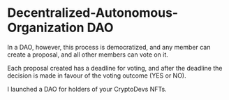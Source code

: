 # Decentralized-Autonomous-Organization  DAO


In a DAO, however, this process is democratized, and any member can create a proposal, and all other members can vote on it. 

Each proposal created has a deadline for voting, and after the deadline the decision is made in favour of the voting outcome (YES or NO).


I launched a DAO for holders of your CryptoDevs NFTs.
